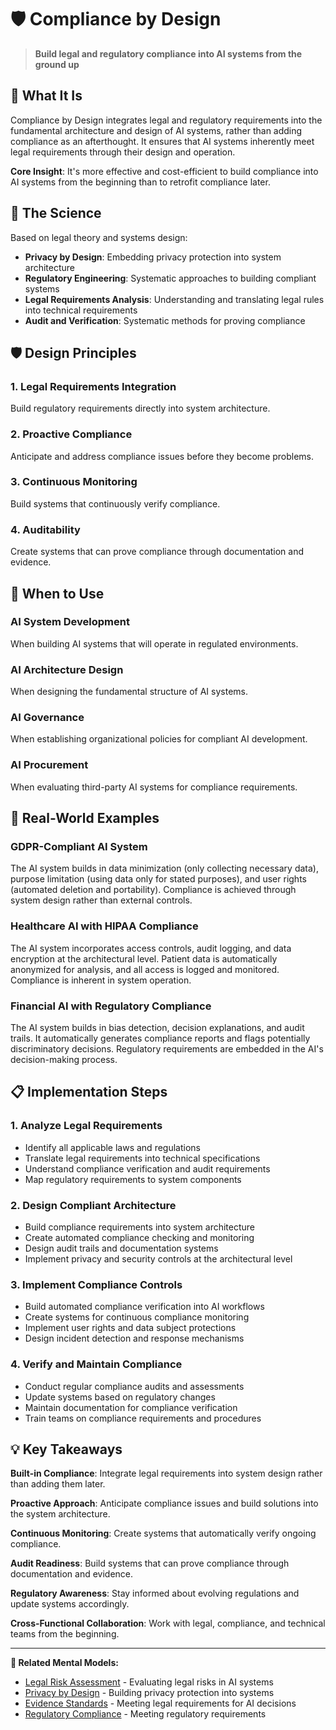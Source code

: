# 🛡️ Compliance by Design

> **Build legal and regulatory compliance into AI systems from the ground up**

## 🎯 **What It Is**

Compliance by Design integrates legal and regulatory requirements into the fundamental architecture and design of AI systems, rather than adding compliance as an afterthought. It ensures that AI systems inherently meet legal requirements through their design and operation.

**Core Insight**: It's more effective and cost-efficient to build compliance into AI systems from the beginning than to retrofit compliance later.

## 🧠 **The Science**

Based on legal theory and systems design:

- **Privacy by Design**: Embedding privacy protection into system architecture
- **Regulatory Engineering**: Systematic approaches to building compliant systems
- **Legal Requirements Analysis**: Understanding and translating legal rules into technical requirements
- **Audit and Verification**: Systematic methods for proving compliance

## 🛡️ **Design Principles**

### **1. Legal Requirements Integration**
Build regulatory requirements directly into system architecture.

### **2. Proactive Compliance**
Anticipate and address compliance issues before they become problems.

### **3. Continuous Monitoring**
Build systems that continuously verify compliance.

### **4. Auditability**
Create systems that can prove compliance through documentation and evidence.

## 🎯 **When to Use**

### **AI System Development**
When building AI systems that will operate in regulated environments.

### **AI Architecture Design**
When designing the fundamental structure of AI systems.

### **AI Governance**
When establishing organizational policies for compliant AI development.

### **AI Procurement**
When evaluating third-party AI systems for compliance requirements.

## 🚀 **Real-World Examples**

### **GDPR-Compliant AI System**
The AI system builds in data minimization (only collecting necessary data), purpose limitation (using data only for stated purposes), and user rights (automated deletion and portability). Compliance is achieved through system design rather than external controls.

### **Healthcare AI with HIPAA Compliance**
The AI system incorporates access controls, audit logging, and data encryption at the architectural level. Patient data is automatically anonymized for analysis, and all access is logged and monitored. Compliance is inherent in system operation.

### **Financial AI with Regulatory Compliance**
The AI system builds in bias detection, decision explanations, and audit trails. It automatically generates compliance reports and flags potentially discriminatory decisions. Regulatory requirements are embedded in the AI's decision-making process.

## 📋 **Implementation Steps**

### **1. Analyze Legal Requirements**
- Identify all applicable laws and regulations
- Translate legal requirements into technical specifications
- Understand compliance verification and audit requirements
- Map regulatory requirements to system components

### **2. Design Compliant Architecture**
- Build compliance requirements into system architecture
- Create automated compliance checking and monitoring
- Design audit trails and documentation systems
- Implement privacy and security controls at the architectural level

### **3. Implement Compliance Controls**
- Build automated compliance verification into AI workflows
- Create systems for continuous compliance monitoring
- Implement user rights and data subject protections
- Design incident detection and response mechanisms

### **4. Verify and Maintain Compliance**
- Conduct regular compliance audits and assessments
- Update systems based on regulatory changes
- Maintain documentation for compliance verification
- Train teams on compliance requirements and procedures

## 💡 **Key Takeaways**

**Built-in Compliance**: Integrate legal requirements into system design rather than adding them later.

**Proactive Approach**: Anticipate compliance issues and build solutions into the system architecture.

**Continuous Monitoring**: Create systems that automatically verify ongoing compliance.

**Audit Readiness**: Build systems that can prove compliance through documentation and evidence.

**Regulatory Awareness**: Stay informed about evolving regulations and update systems accordingly.

**Cross-Functional Collaboration**: Work with legal, compliance, and technical teams from the beginning.

---

**🔗 Related Mental Models:**
- [Legal Risk Assessment](./legal-risk-assessment.md) - Evaluating legal risks in AI systems
- [Privacy by Design](./privacy-by-design.md) - Building privacy protection into systems
- [Evidence Standards](./evidence-standards.md) - Meeting legal requirements for AI decisions
- [Regulatory Compliance](./regulatory-compliance.md) - Meeting regulatory requirements